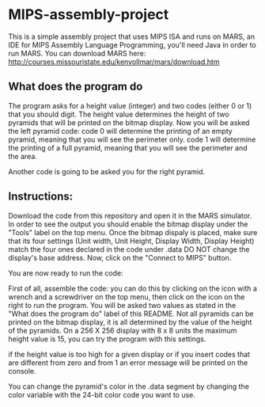 # MIPS-assembly-project

This is a simple assembly project that uses MIPS ISA and runs on MARS, an IDE for MIPS Assembly Language Programming, you'll need Java in order to run MARS.
You can download MARS here: http://courses.missouristate.edu/kenvollmar/mars/download.htm


## What does the program do
The program asks for a height value (integer) and two codes (either 0 or 1) that you should digit.
The height value determines the height of two pyramids that will be printed on the bitmap display.
Now you will be asked the left pyramid code: 
                                              code 0 will determine the printing of an empty pyramid, meaning that you will see the perimeter only.
                                              code 1 will determine the printing of a full pyramid, meaning that you will see the perimeter and the area.

Another code is going to be asked you for the right pyramid.
                                              
                                              
## Instructions:
Download the code from this repository and open it in the MARS simulator.
In order to see the output you should enable the bitmap display under the "Tools" label on the top menu.
Once the bitmap dispaly is placed, make sure that its four settings (Unit width, Unit Height, Display Width, Display Height) match the four ones declared in the code under .data
DO NOT change the display's base address.
Now, click on the "Connect to MIPS" button.

You are now ready to run the code:

First of all, assemble the code: you can do this by clicking on the icon with a wrench and a screwdriver on the top menu, then click on the icon on the right to run the program.
You will be asked two values as stated in the "What does the program do" label of this README.
Not all pyramids can be printed on the bitmap display, it is all determined by the value of the height of the pyramids.
On a 256 X 256 display with 8 x 8 units the maximum height value is 15, you can try the program with this settings.

if the height value is too high for a given display or if you insert codes that are different from zero and from 1 an error message will be printed on the console.

You can change the pyramid's color in the .data segment by changing the color variable with the 24-bit color code you want to use.





